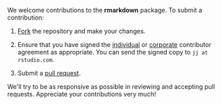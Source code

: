 
We welcome contributions to the **rmarkdown** package. To submit a contribution:

1. [Fork](https://github.com/rstudio/rmarkdown/fork) the repository and make your changes.

2. Ensure that you have signed the [individual](http://www.rstudio.com/ide/docs/RStudioIndividualContributorAgreement.pdf) or [corporate](http://www.rstudio.com/ide/docs/RStudioCorporateContributorAgreement.pdf) contributor agreement as appropriate. You can send the signed copy to `jj at rstudio.com`.

3. Submit a [pull request](https://help.github.com/articles/using-pull-requests).

We'll try to be as responsive as possible in reviewing and accepting pull requests. Appreciate your contributions very much!


